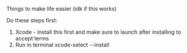 Things to make life easier (idk if this works)

Do these steps first:

1. Xcode - install this first and make sure to launch after installing to accept terms
2. Run in terminal xcode-select --install
